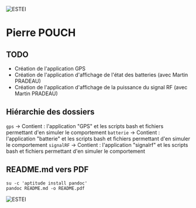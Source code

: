 ![ESTEI](https://raw.github.com/estei-master/segment_SOL/master/PJ/Slide/common/estei.png)

Pierre POUCH
============

TODO
----

- Création de l'application GPS
- Création de l'application d'affichage de l'état des batteries (avec Martin PRADEAU)
- Création de l'application d'affichage de la puissance du signal RF (avec Martin PRADEAU)

Hiérarchie des dossiers
----------------------
`gps` 
->   Contient : l'application "GPS" et les scripts bash et fichiers permettant d'en simuler le comportement
`batterie` 
->   Contient : l'application "batterie" et les scripts bash et fichiers permettant d'en simuler le comportement
`signalRF` 
->   Contient : l'application "signalrf" et les scripts bash et fichiers permettant d'en simuler le comportement

README.md vers PDF
------------------
	su -c 'aptitude install pandoc' 
	pandoc README.md -o README.pdf

![ESTEI](https://raw.github.com/estei-master/segment_SOL/master/PJ/Slide/common/cc.png)
